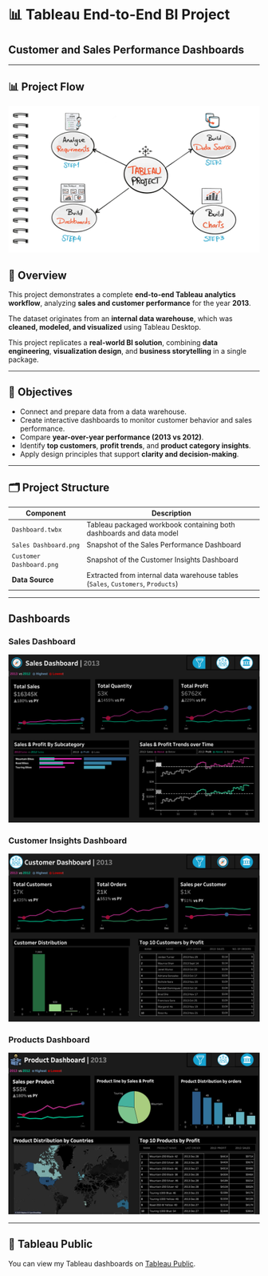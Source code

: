 # 📊 Tableau End-to-End BI Project

## Customer and Sales Performance Dashboards 
---
## 📊 Project Flow
![Project Flow](https://raw.githubusercontent.com/dvy246/tableau-project/main/docs/Project%20Flow.png)

## 🧩 Overview
This project demonstrates a complete **end-to-end Tableau analytics workflow**, analyzing **sales and customer performance** for the year **2013**.

The dataset originates from an **internal data warehouse**, which was **cleaned, modeled, and visualized** using Tableau Desktop.

This project replicates a **real-world BI solution**, combining **data engineering**, **visualization design**, and **business storytelling** in a single package.

---

## 🎯 Objectives
- Connect and prepare data from a data warehouse.
- Create interactive dashboards to monitor customer behavior and sales performance.
- Compare **year-over-year performance (2013 vs 2012)**.
- Identify **top customers**, **profit trends**, and **product category insights**.
- Apply design principles that support **clarity and decision-making**.

---

## 🗂️ Project Structure

| Component | Description |
|-----------|-------------|
| `Dashboard.twbx` | Tableau packaged workbook containing both dashboards and data model |
| `Sales Dashboard.png` | Snapshot of the Sales Performance Dashboard |
| `Customer Dashboard.png` | Snapshot of the Customer Insights Dashboard |
| **Data Source** | Extracted from internal data warehouse tables (`Sales`, `Customers`, `Products`) |

---

## Dashboards

### Sales Dashboard
![Sales Dashboard](dashboard/Sales%20Dashboard.png)

### Customer Insights Dashboard
![Customer Dashboard](dashboard/Customer%20Dashboard%20.png)

### Products Dashboard
![Products Dashboard](https://raw.githubusercontent.com/dvy246/tableau-project/main/dashboard/Products%20Dashboard.png)


---

## 📌 Tableau Public

You can view my Tableau dashboards on [Tableau Public](https://public.tableau.com/app/profile/dvydv/vizzes).

